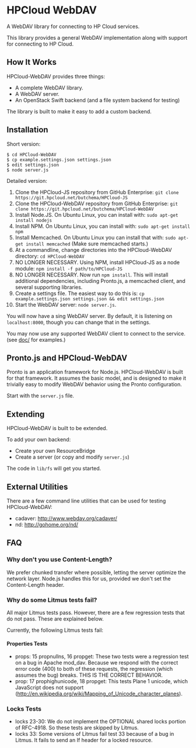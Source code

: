 # HPCloud WebDAV

A WebDAV library for connecting to HP Cloud services.

This library provides a general WebDAV implementation along with support
for connecting to HP Cloud.

## How It Works

HPCloud-WebDAV provides three things:

- A complete WebDAV library.
- A WebDAV server.
- An OpenStack Swift backend (and a file system backend for testing)

The library is built to make it easy to add a custom backend.

## Installation

Short version:

~~~
$ cd HPCloud-WebDAV
$ cp example.settings.json settings.json
$ edit settings.json
$ node server.js
~~~

Detailed version:

1. Clone the HPCloud-JS repository from GitHub Enterprise:
   `git clone https://git.hpcloud.net/butchema/HPCloud-JS`
2. Clone the HPCloud-WebDAV repository from GitHub Enterprise:
   `git clone https://git.hpcloud.net/butchema/HPCloud-WebDAV`
3. Install Node.JS. On Ubuntu Linux, you can install with:
   `sudo apt-get install nodejs`
4. Install NPM. On Ubuntu Linux, you can install with:
   `sudo apt-get install npm`
5. Install Memcached. On Ubuntu Linux you can install that with:
   `sudo apt-get install memcached` (Make sure memcached starts.)
6. At a commandline, change directories into the HPCloud-WebDAV
   directory: `cd HPCloud-WebDAV`
7. NO LONGER NECESSARY. Using NPM, install HPCloud-JS as a node module:
   `npm install -f path/to/HPCloud-JS`
8. NO LONGER NECESSARY. Now run `npm install`. This will install additional dependencies,
   including Pronto.js, a memcached client, and several supporting
   libraries.
9. Create a settings file. The easiest way to do this is:
   `cp example.settings.json settings.json && edit settings.json`
10. Start the WebDAV server: `node server.js`.

You will now have a sing WebDAV server. By default, it is listening on
`localhost:8000`, though you can change that in the settings.

You may now use any supported WebDAV client to connect to the service.
(see [doc/](doc/) for examples.)

## Pronto.js and HPCloud-WebDAV

Pronto is an application framework for Node.js. HPCloud-WebDAV is built
for that framework. It assumes the basic model, and is designed to make
it trivially easy to modify WebDAV behavior using the Pronto
configuration.

Start with the `server.js` file.

## Extending

HPCloud-WebDAV is built to be extended.

To add your own backend:

* Create your own ResourceBridge
* Create a server (or copy and modify `server.js`)

The code in `lib/fs` will get you started.

## External Utilities

There are a few command line utilities that can be used for testing
HPCloud-WebDAV:

- cadaver: http://www.webdav.org/cadaver/
- nd: http://gohome.org/nd/

## FAQ

### Why don't you use Content-Length?

We prefer chunked transfer where possible, letting the server optimize
the network layer. Node.js handles this for us, provided we don't set
the Content-Length header.

### Why do some Litmus tests fail?

All major Litmus tests pass. However, there are a few regression tests
that do not pass. These are explained below.

Currently, the following Litmus tests fail:

#### Properties Tests

- props: 15 propnullns, 16 propget: These two tests were a regression
test on a bug in Apache mod_dav. Because we respond with the correct
error code (400) to both of these requests, the regression (which
assumes the bug) breaks. THIS IS THE CORRECT BEHAVIOR.
- prop: 17 prophighunicode, 18 propget: This tests Plane 1 unicode,
which JavaScript does not support
(http://en.wikipedia.org/wiki/Mapping_of_Unicode_character_planes). 

### Locks Tests

- locks 23-30: We do not implement the OPTIONAL shared locks portion of
RFC-4918. So these tests are skipped by Litmus.
- locks 33: Some versions of Litmus fail test 33 because of a bug in
Litmus. It fails to send an If header for a locked resource.
